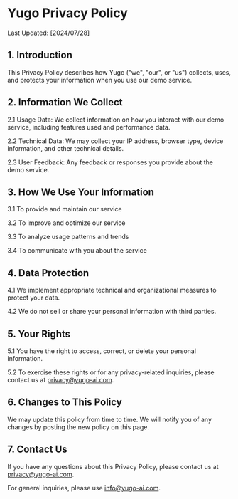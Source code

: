 # Yugo Privacy Policy

Last Updated: [2024/07/28]

## 1. Introduction

This Privacy Policy describes how Yugo ("we", "our", or "us") collects, uses, and protects your information when you use our demo service.

## 2. Information We Collect

2.1 Usage Data: We collect information on how you interact with our demo service, including features used and performance data.

2.2 Technical Data: We may collect your IP address, browser type, device information, and other technical details.

2.3 User Feedback: Any feedback or responses you provide about the demo service.

## 3. How We Use Your Information

3.1 To provide and maintain our service

3.2 To improve and optimize our service

3.3 To analyze usage patterns and trends

3.4 To communicate with you about the service

## 4. Data Protection

4.1 We implement appropriate technical and organizational measures to protect your data.

4.2 We do not sell or share your personal information with third parties.

## 5. Your Rights

5.1 You have the right to access, correct, or delete your personal information.

5.2 To exercise these rights or for any privacy-related inquiries, please contact us at privacy@yugo-ai.com.

## 6. Changes to This Policy

We may update this policy from time to time. We will notify you of any changes by posting the new policy on this page.

## 7. Contact Us

If you have any questions about this Privacy Policy, please contact us at privacy@yugo-ai.com.

For general inquiries, please use info@yugo-ai.com.
